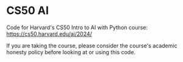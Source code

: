 # CS50 AI
Code for Harvard's CS50 Intro to AI with Python course: https://cs50.harvard.edu/ai/2024/

If you are taking the course, please consider the course's academic honesty policy before looking at or using this code.